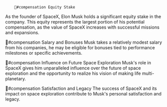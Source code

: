         💸#compensation Equity Stake
As the founder of SpaceX, Elon Musk holds a significant equity stake in the company. This equity represents the largest portion of his potential compensation, as the value of SpaceX increases with successful missions and expansions.

💸#compensation Salary and Bonuses
Musk takes a relatively modest salary from his companies, he may be eligible for bonuses tied to performance milestones or specific achievements.

💸#compensation Influence on Future Space Exploration
Musk's role in SpaceX gives him unparalleled influence over the future of space exploration and the opportunity to realize his vision of making life multi-planetary.

💸#compensation Satisfaction and Legacy
The success of SpaceX and its impact on space exploration contribute to Musk's personal satisfaction and legacy.

